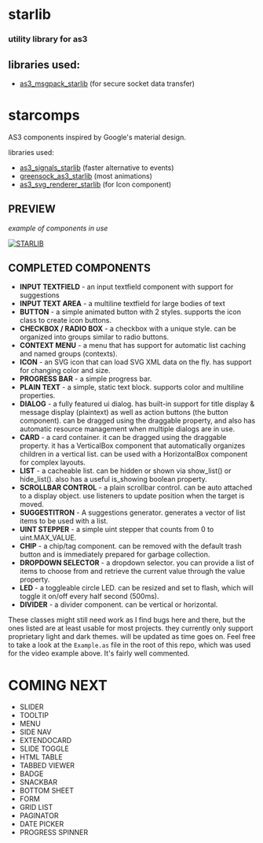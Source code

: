 # starlib
### utility library for as3
## libraries used:
* [as3_msgpack_starlib](https://github.com/dyxribo/as3_msgpack_starlib) (for secure socket data transfer)

# starcomps
AS3 components inspired by Google's material design.

libraries used:
* [as3_signals_starlib](https://github.com/dyxribo/as3_signals_starlib) (faster alternative to events)
* [greensock_as3_starlib](https://github.com/dyxribo/greensock_as3_starlib) (most animations)
* [as3_svg_renderer_starlib](https://github.com/dyxribo/as3_svg_renderer_starlib) (for Icon component)


## PREVIEW
_example of components in use_

[![STARLIB](https://i.stack.imgur.com/Vp2cE.png)](https://github.com/blaxstar/starlib/assets/6477128/2d4f1948-1da8-4192-92bc-82f2059c5f66)










## COMPLETED COMPONENTS

* **INPUT TEXTFIELD** - an input textfield component with support for suggestions
* **INPUT TEXT AREA** - a multiline textfield for large bodies of text
* **BUTTON** - a simple animated button with 2 styles. supports the icon class to create icon buttons.
* **CHECKBOX / RADIO BOX** - a checkbox with a unique style. can be organized into groups similar to radio buttons.
* **CONTEXT MENU** - a menu that has support for automatic list caching and named groups (contexts).
* **ICON** - an SVG icon that can load SVG XML data on the fly. has support for changing color and size.
* **PROGRESS BAR** - a simple progress bar. 
* **PLAIN TEXT** - a simple, static text block. supports color and multiline properties.
* **DIALOG** - a fully featured ui dialog. has built-in support for title display & message display (plaintext) as well as action buttons (the button component). can be dragged using the draggable property, and also has automatic resource management when multiple dialogs are in use.
* **CARD** - a card container. it can be dragged using the draggable property. it has a VerticalBox component that automatically organizes children in a vertical list. can be used with a HorizontalBox component for complex layouts.
* **LIST** - a cacheable list. can be hidden or shown via show_list() or hide_list(). also has a useful is_showing boolean property.
* **SCROLLBAR CONTROL** - a plain scrollbar control. can be auto attached to a display object. use listeners to update position when the target is moved.
* **SUGGESTITRON** - A suggestions generator. generates a vector of list items to be used with a list. 
* **UINT STEPPER** - a simple uint stepper that counts from 0 to uint.MAX_VALUE.
* **CHIP** - a chip/tag component. can be removed with the default trash button and is immediately prepared for garbage collection.
* **DROPDOWN SELECTOR** - a dropdown selector. you can provide a list of items to choose from and retrieve the current value through the value property.
* **LED** - a toggleable circle LED. can be resized and set to flash, which will toggle it on/off every half second (500ms).
* **DIVIDER** - a divider component. can be vertical or horizontal.

These classes might still need work as I find bugs here and there, but the ones listed are at least usable for most projects.
they currently only support proprietary light and dark themes. will be updated as time goes on. 
Feel free to take a look at the `Example.as` file in the root of this repo, which was used for the video example above. It's fairly well commented.

COMING NEXT
============
* SLIDER
* TOOLTIP
* MENU
* SIDE NAV
*	EXTENDOCARD
*	SLIDE TOGGLE
*	HTML TABLE
*	TABBED VIEWER
*	BADGE
*	SNACKBAR
*	BOTTOM SHEET
*	FORM
*	GRID LIST
*	PAGINATOR
*	DATE PICKER
*	PROGRESS SPINNER


